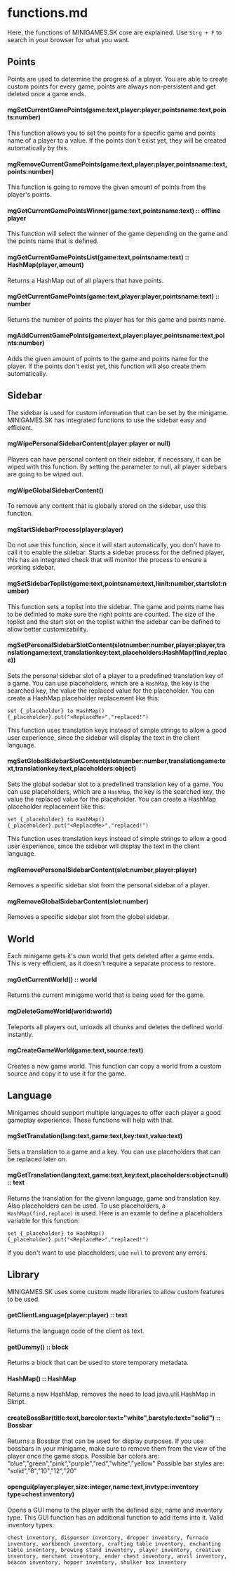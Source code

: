 # functions.md

Here, the functions of MINIGAMES.SK core are explained. Use `Strg + F` to search in your browser for what you want.


## Points
Points are used to determine the progress of a player. You are able to create custom points for every game, points are always non-persistent and get deleted once a game ends.

#### mgSetCurrentGamePoints(game:text,player:player,pointsname:text,points:number)
This function allows you to set the points for a specific game and points name of a player to a value. If the points don't exist yet, they will be created automatically by this.

#### mgRemoveCurrentGamePoints(game:text,player:player,pointsname:text,points:number)
This function is going to remove the given amount of points from the player's points.

#### mgGetCurrentGamePointsWinner(game:text,pointsname:text) :: offline player
This function will select the winner of the game depending on the game and the points name that is defined.

#### mgGetCurrentGamePointsList(game:text,pointsname:text) :: HashMap(player,amount)
Returns a HashMap out of all players that have points.

#### mgGetCurrentGamePoints(game:text,player:player,pointsname:text) :: number
Returns the number of points the player has for this game and points name.

#### mgAddCurrentGamePoints(game:text,player:player,pointsname:text,points:number)
Adds the given amount of points to the game and points name for the player. If the points don't exist yet, this function will also create them automatically.



## Sidebar
The sidebar is used for custom information that can be set by the minigame. MINIGAMES.SK has integrated functions to use the sidebar easy and efficient.

#### mgWipePersonalSidebarContent(player:player or null)
Players can have personal content on their sidebar, if necessary, it can be wiped with this function.
By setting the parameter to null, all player sidebars are going to be wiped out.

#### mgWipeGlobalSidebarContent()
To remove any content that is globally stored on the sidebar, use this function.

#### mgStartSidebarProcess(player:player)
Do not use this function, since it will start automatically, you don't have to call it to enable the sidebar.
Starts a sidebar process for the defined player, this has an integrated check that will monitor the process to ensure a working sidebar.

#### mgSetSidebarToplist(game:text,pointsname:text,limit:number,startslot:number)
This function sets a toplist into the sidebar. The game and points name has to be definied to make sure the right points are counted.
The size of the toplist and the start slot on the toplist within the sidebar can be defined to allow better customizability.

#### mgSetPersonalSidebarSlotContent(slotnumber:number,player:player,translationgame:text,translationkey:text,placeholders:HashMap(find,replace))
Sets the personal sidebar slot of a player to a predefined translation key of a game. You can use placeholders, which are a `HashMap`, the key is the searched key, the value the replaced value for the placeholder.
You can create a HashMap placeholder replacement like this:
```
set {_placeholder} to HashMap()
{_placeholder}.put("<ReplaceMe>","replaced!")
```
This function uses translation keys instead of simple strings to allow a good user experience, since the sidebar will display the text in the client language.

#### mgSetGlobalSidebarSlotContent(slotnumber:number,translationgame:text,translationkey:text,placeholders:object)
Sets the global sodebar slot to a predefined translation key of a game. You can use placeholders, which are a `HashMap`, the key is the searched key, the value the replaced value for the placeholder.
You can create a HashMap placeholder replacement like this:
```
set {_placeholder} to HashMap()
{_placeholder}.put("<ReplaceMe>","replaced!")
```
This function uses translation keys instead of simple strings to allow a good user experience, since the sidebar will display the text in the client language.

#### mgRemovePersonalSidebarContent(slot:number,player:player)
Removes a specific sidebar slot from the personal sidebar of a player.

#### mgRemoveGlobalSidebarContent(slot:number)
Removes a specific sidebar slot from the global sidebar.


## World
Each minigame gets it's own world that gets deleted after a game ends. This is very efficient, as it doesn't require a separate process to restore.

#### mgGetCurrentWorld() :: world
Returns the current minigame world that is being used for the game.

#### mgDeleteGameWorld(world:world)
Teleports all players out, unloads all chunks and deletes the defined world instantly.

#### mgCreateGameWorld(game:text,source:text)
Creates a new game world. This function can copy a world from a custom source and copy it to use it for the game.

## Language
Minigames should support multiple languages to offer each player a good gameplay experience. These functions will help with that.

#### mgSetTranslation(lang:text,game:text,key:text,value:text)
Sets a translation to a game and a key. You can use placeholders that can be replaced later on.

#### mgGetTranslation(lang:text,game:text,key:text,placeholders:object=null) :: text
Returns the translation for the givenn language, game and translation key. Also placeholders can be used.
To use placeholders, a `HashMap(find,replace)` is used. Here is an examle to define a placeholders variable for this function:
```
set {_placeholder} to HashMap()
{_placeholder}.put("<ReplaceMe>","replaced!")
```
If you don't want to use placeholders, use `null` to prevent any errors. 

## Library
MINIGAMES.SK uses some custom made libraries to allow custom features to be used.

#### getClientLanguage(player:player) :: text
Returns the language code of the client as text.

#### getDummy() :: block
Returns a block that can be used to store temporary metadata.

#### HashMap() :: HashMap
Returns a new HashMap, removes the need to load java.util.HashMap in Skript.

#### createBossBar(title:text,barcolor:text="white",barstyle:text="solid") :: Bossbar
Returns a Bossbar that can be used for display purposes. If you use bossbars in your minigame, make sure to remove them from the view of the player once the game stops.
Possible bar colors are: "blue","green","pink","purple","red","white","yellow"
Possible bar styles are: "solid","6","10","12","20"

#### opengui(player:player,size:integer,name:text,invtype:inventory type=chest inventory)
Opens a GUI menu to the player with the defined size, name and inventory type. This GUI function has an additional function to add items into it.
Valid inventory types:
```
chest inventory, dispenser inventory, dropper inventory, furnace inventory, workbench inventory, crafting table inventory, enchanting table inventory, brewing stand inventory, player inventory, creative inventory, merchant inventory, ender chest inventory, anvil inventory, beacon inventory, hopper inventory, shulker box inventory
```









